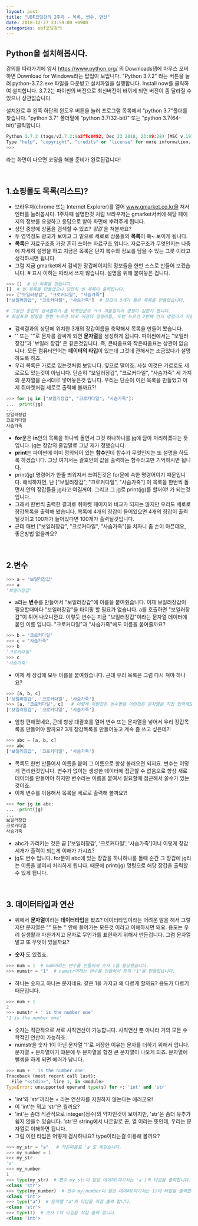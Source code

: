 ```yaml
---
layout: post
title: "UBF코딩강의 2주차 - 목록, 변수, 연산"
date: 2018-12-27 23:59:00 +0900
categories: ubf코딩강의
---
```


## Python을 설치해봅시다.

강의를 따라가기에 앞서 https://www.python.org/ 의 Downloads탭에 마우스 오버하면 Download for Windows라는 팝업이 보입니다. "Python 3.7.2" 라는 버튼을 눌러 python-3.7.2.exe 파일을 다운받고 설치파일을 실행합니다. Install now를 클릭하여 설치합니다. 3.7.2는 파이썬의 버전으로 최신버전이 바뀌게 되면 버전이 좀 달라질 수 있으나 상관없습니다.

설치완료 후 왼쪽 하단의 윈도우 버튼을 눌러 프로그램 목록에서 "python 3.7"폴더를 찾습니다. "python 3.7" 폴더밑에 "python 3.7(32-bit)" 또는 "python 3.7(64-bit)"클릭합니다.

```python
Python 3.7.2 (tags/v3.7.2:9a3ffc0492, Dec 23 2018, 23:09:28) [MSC v.1916 64 bit (AMD64)] on win32
Type "help", "copyright", "credits" or "license" for more information.
>>>

```

라는 화면이 나오면 코딩을 해볼 준비가 완료된겁니다!

<br/>

## 1.쇼핑몰도 목록(리스트)?

+ 브라우저(chrome 또는 Internet Explorer)를 열어 www.gmarket.co.kr을 쳐서 엔터를 눌러봅시다.  1주차때 설명한것 처럼 브라우저는 gmarket서버에 해당 페이지의 정보를 요청하고 응답으로 받아 화면에 뿌려주게 됩니다. 
+ 상단 중앙에 상품을 검색할 수 있죠? _장갑_ 을 쳐볼까요?
+ 두 영역정도 광고가 보이고 그 밑으로 세로로 상품들의 **목록**이 쭉~ 보이게 됩니다.
+ **목록**은 자료구조중 가장 흔히 쓰이는 자료구조 입니다. 자료구조가 무엇인지는 나중에 자세히 설명을 하고 지금은 목록은 단지 복수의 정보를 담을 수 있는 그릇 이라고 생각하시면 됩니다.
+ 그럼 지금 gmarket에서 검색한 장갑페이지의 정보들을 한번 스스로 만들어 보겠습니다. # 표시 이하는 따라서 쓰지 않습니다. 설명을 위해 붙여놓은 겁니다.

```python
>>> []  # 빈 목록을 만듭니다.
[]  # 빈 목록을 만들었으니 당연히 빈 목록이 출력됩니다.
>>> ["보일러장갑", "크로커다일", "사슴가죽"]  
["보일러장갑", "크로커다일", "사슴가죽"]  # 장갑이 3개가 들은 목록을 만들었습니다.

# 그동안 장갑의 검색결과가 좀 바뀌었군요 ㅋㅋ 겨울철이라 경쟁이 심한가 봅니다.
# 화살표윗 방향을 한번 누르면 바로 이전의 명령어를, 두번 누르면 2번째 전의 명령어가 자동생성 됩니다.
```

+ 검색결과의 상단에 위치한 3개의 장갑이름을 축약해서 목록을 만들어 봤습니다.
+ ''  또는 ""로 문자를 감싸게 되면 **문자열**을 생성하게 됩니다. 파이썬에서는 "보일러 장갑"과 '보일러 장갑' 은 같은것입니다. 즉, 큰따옴표와 작은따옴표는 상관이 없습니다. 모든 컴퓨터언어는 **데이터의 타입**이 있는데 그것데 관해서는 조금있다가 설명하도록 하죠.
+ 우리 목록은 가로로 있는것처럼 보입니다. 옆으로 말이죠. 사실 이것은 가로로도 세로로도 있는것이 아닙니다. 단순히 "보일러장갑", "크로커다일", "사슴가죽" 세 가지의 문자열을 순서대로 넣어놓은것 입니다. 우리는 단순이 이런 목록을 만들었고 이제 쥐마켓처럼 세로로 출력해 볼까요?!

```python
>>> for jg in ["보일러장갑", "크로커다일", "사슴가죽"]:
...  print(jg)
...
보일러장갑
크로커다일
사슴가죽
```

+ **for**문은 **in**안의 목록을 하나씩 돌면서 그것 하나하나를 jg에 담아 처리하겠다는 뜻입니다. jg는 장갑의 줄임말로 그냥 제가 정했습니다.
+ **print**는 파이썬에 이미 정의되어 있는 **함수**인데 함수가 무엇인지는 또 설명을 하도록 하겠습니다. 그냥 여기서는 괄호안의 값을 출력하는 함수라고만 기억하시면 됩니다.
+ print(jg) 명령어가 한줄 띄워져서 쓰여진것은 for문에 속한 명령어이기 때문입니다. 해석하자면, 난 ["보일러장갑", "크로커다일", "사슴가죽"] 이 목록을 한번씩 돌면서 안의 장갑들을 jg라고 여길꺼야. 그리고 그 jg로 print(jg)를 할꺼야! 가 되는것입니다.
+ 그래서 한번씩 출력한 결과로 쥐마켓 페이지와 비교가 되지는 않지만 우리도 세로로 장갑목록을 출력해 봤습니다. 목록에 4개의 장갑이 들어있으면 4개의 장갑이 출력될것이고 100개가 들어있다면 100개가 출력될것입니다.
+ 근데 매번 ["보일러장갑", "크로커다일", "사슴가죽"]을 치자니 좀 손이 아픈데요, 좋은방법 없을까요?

<br/>


## 2.변수

```python
>>> a = "보일러장갑"
>>> a
'보일러장갑'
```

+ a라는 **변수**를 만들어서 "보일러장갑"에 이름을 붙여줬습니다. 이제 보일러장갑이 필요할때마다 "보일러장갑"을 타이핑 할 필요가 없습니다. a를 호출하면 "보일러장갑"이 튀어 나오니깐요. 이렇듯 변수는 지금 "보일러장갑"이라는 문자열 데이터에 붙인 이름 입니다. "크로커다일"과 "사슴가죽"에도 이름을 붙여줄까요?

```python
>>> b = "크로커다일"
>>> c = "사슴가죽"
>>> b
'크로커다일'
>>> c
'사슴가죽'
```

+ 이제 세 장갑에 모두 이름을 붙여줬습니다. 근데 우리 목록은 그럼 다시 쳐야 하나요?

```python
>>> [a, b, c]
['보일러장갑', '크로커다일', '사슴가죽']
>>> [a, "크로커다일", c]   # 이렇게 어떤것은 변수명을 어떤것은 문자열을 직접 입력해도 돼요!
['보일러장갑', '크로커다일', '사슴가죽']
```

+ 엄청 편해졌네요, 근데 항상 대괄호를 열어 변수 또는 문자열을 넣어서 우리 장갑목록을 만들어야 할까요? 3개 장갑목록을 만들어놓고 계속 좀 쓰고 싶은데?!

```python
>>> abc = [a, b, c]
>>> abc
['보일러장갑', '크로커다일', '사슴가죽']
```

+ 목록도 한번 만들어서 이름을 붙여 그 이름으로 항상 불러오면 되지요. 변수는 이렇게 편리한것입니다. 변수가 없이는 생성한 데이터에 접근할 수 없음으로 항상 새로 데이터를 만들어야 하지만 변수라는 이름을 붙여서 필요할때 접근해서 쓸수가 있는것이죠.
+ 이제 변수를 이용해서 목록을 세로로 출력해 볼까요?!

```python
>>> for jg in abc:
...  print(jg)
...
보일러장갑
크로커다일
사슴가죽
```

+ abc가 가리키는 것은 곧 ['보일러장갑', '크로커다일', '사슴가죽']이니 이렇게 장갑세개가 출력이 되는게 이해가 가시죠?
+ jg도 변수 입니다. for문이 abc에 있는 장갑을 하나하나를 돌때 순간 그 장갑에 jg라는 이름을 붙여서 처리하게 됩니다. 때문에 print(jg) 명령으로 해당 장갑을 출력할 수 있게 됩니다.

<br/>

## 3. 데이터타입과 연산

+ 위에서 **문자열**이라는 **데이터타입**을 봤죠? 데이터타입이라는 어려운 말을 해서 그렇지만 문자열은 "" 또는 '' 안에 들어가는 모든것 이라고 이해하시면 돼요. 용도는 우리 실생활과 마찬가지고 문자로 무언가를 표현하기 위해서 만든겁니다. 그럼 문자열 말고 또 무엇이 있을까요?

+ **숫자** 도 있겠죠.
```python
>>> num = 1  # num이라는 변수를 만들어서 숫자 1을 할당했습니다.
>>> numstr = "1"  # numstr이라는 변수를 만들어서 문자 "1"을 만들었습니다.
```

+ 하나는 숫자고 하나는 문자네요. 같은 1을 가지고 왜 다르게 할까요? 용도가 다르기 때문입니다.

```python
>>> num + 1
2
>>> numstr + ' is the number one' 
'1 is the number one'
```

+ 숫자는 직관적으로 서로 사칙연산이 가능합니다. 사칙연산 뿐 아니라 거의 모든 수학적인 연산이 가능하죠.
+ numstr을 숫자 1이 아닌 문자열 '1'로 저장한 이유는 문자를 더하기 위해서 입니다. 문자열 + 문자열이기 떄문에 두 문자열을 합친 큰 문자열이 나오게 되죠. 문자열에 뺄셈을 하게 되면 에러가 납니다.
``` python
>>> num + ' is the number one'
Traceback (most recent call last):
  File "<stdin>", line 1, in <module>
TypeError: unsupported operand type(s) for +: 'int' and 'str'
```

+ 'int'와 'str'끼리는 + 라는 연산자를 지원하지 않는다는 에러군요!
+ 이 'int'는 뭐고 'str'은 뭘까요?
+ 'int'는 좀더 직관적으로 integer(정수)의 약자인것이 보이지만, 'str'은 좀더 유추가 쉽지 않을수 있습니다. 'str'은 string에서 나온말로 끈, 열 이라는 뜻인데, 우리는 문자열로 이해하면 됩니다.
+ 그럼 이런 타입은 어떻게 검사하나요? type이라는걸 이용해 볼까요?
```python
>>> my_str = "a"   # 작은따옴표 'a'도 똑같습니다.
>>> my_number = 1
>>> my_str
'a'
>>> my_number
1
>>> type(my_str)  # 변수 my_str이 담은 데이터(여기서는 'a')의 타입을 출력합니다.
<class 'str'>
>>> type(my_number)  # 변수 my_number이 담은 데이터(여기서는 1)의 타입을 출력합니다.
<class 'int'> 
>>> type("a")  # 문자열 "a"의 타입을 직접 출력 합니다.
<class 'str'>
>>> type(1)  # 숫자 1의 타입을 직접 출력 합니다.
<class 'int'>
```


